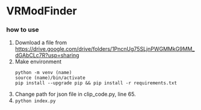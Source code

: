 # VRModFinder

### how to use
1. Download a file from https://drive.google.com/drive/folders/1PncnUg75SLjnPWGMMkG9MM_dGAbCLc7R?usp=sharing
2. Make environment
   ```
   python -m venv (name)
   source (name)/bin/activate
   pip install --upgrade pip && pip install -r requirements.txt
   ```
3. Change path for json file in clip_code.py, line 65.
4. ```python index.py```
